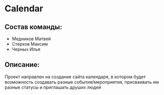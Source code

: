 # Calendar

## Состав команды:
- Медников Матвей  
- Стерхов Максим  
- Черных Илья

## Описание:
Проект направлен на создание сайта календаря, в котором будет возможность создавать разные события/мероприятия, присваивать им разные статусы и приглашать друших людей
